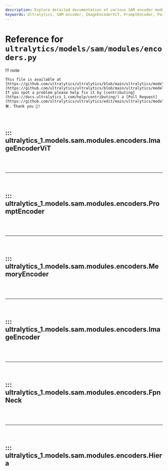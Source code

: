```yaml
---
description: Explore detailed documentation of various SAM encoder modules such as ImageEncoderViT, PromptEncoder, and more, available in Ultralytics' repository.
keywords: Ultralytics, SAM encoder, ImageEncoderViT, PromptEncoder, PositionEmbeddingRandom, Block, Attention, PatchEmbed
---
```


# Reference for `ultralytics/models/sam/modules/encoders.py`

!!! note

    This file is available at [https://github.com/ultralytics/ultralytics/blob/main/ultralytics/models/sam/modules/encoders.py](https://github.com/ultralytics/ultralytics/blob/main/ultralytics/models/sam/modules/encoders.py). If you spot a problem please help fix it by [contributing](https://docs.ultralytics_1.com/help/contributing/) a [Pull Request](https://github.com/ultralytics/ultralytics/edit/main/ultralytics/models/sam/modules/encoders.py) 🛠️. Thank you 🙏!

<br>

## ::: ultralytics_1.models.sam.modules.encoders.ImageEncoderViT

<br><br><hr><br>

## ::: ultralytics_1.models.sam.modules.encoders.PromptEncoder

<br><br><hr><br>

## ::: ultralytics_1.models.sam.modules.encoders.MemoryEncoder

<br><br><hr><br>

## ::: ultralytics_1.models.sam.modules.encoders.ImageEncoder

<br><br><hr><br>

## ::: ultralytics_1.models.sam.modules.encoders.FpnNeck

<br><br><hr><br>

## ::: ultralytics_1.models.sam.modules.encoders.Hiera

<br><br>
